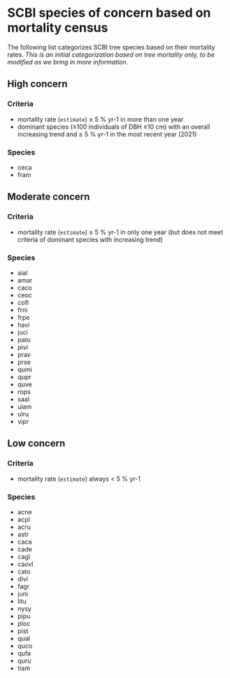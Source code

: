 # SCBI species of concern based on mortality census
The following list categorizes SCBI tree species based on their mortality rates. *This is an initial categorization based on tree mortality only, to be modified as we bring in more information.*

## High concern
### Criteria
- mortality rate (`estimate`) ≥ 5 % yr-1 in more than one year
- dominant species (≥100 individuals of DBH ≥10 cm) with an overall increasing trend and ≥ 5 % yr-1 in the most recent year (2021)

### Species
- ceca
- fram

## Moderate concern

### Criteria
- mortality rate (`estimate`) ≥ 5 % yr-1 in only one year (but does not meet criteria of dominant species with increasing trend)
### Species
- aial 
- amar
- caco
- ceoc
- cofl
- frni
- frpe
- havi
- juci
- pato
- pivi
- prav
- prse
- qumi
- qupr
- quve
- rops
- saal
- ulam
- ulru
- vipr

## Low concern

### Criteria
- mortality rate (`estimate`) always < 5 % yr-1 
### Species
- acne 
- acpl
- acru
- astr
- caca
- cade
- cagl
- caovl
- cato
- divi
- fagr
- juni
- litu
- nysy
- pipu
- ploc
- pist
- qual
- quco
- qufa
- quru
- tiam

